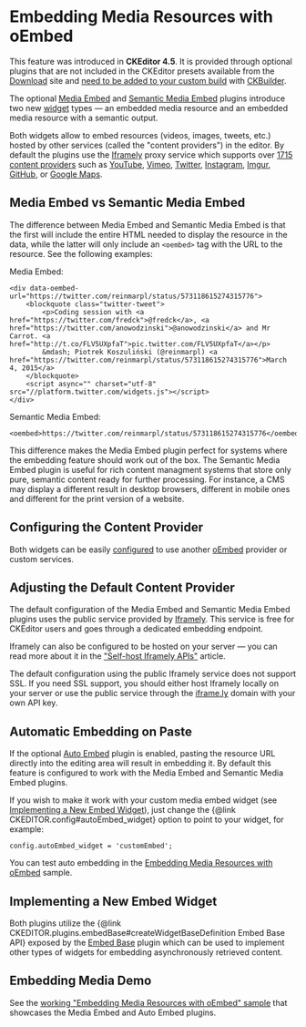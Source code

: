 <!--
Copyright (c) 2003-2015, CKSource - Frederico Knabben. All rights reserved.
For licensing, see LICENSE.md.
-->

# Embedding Media Resources with oEmbed

<p class="requirements">
	This feature was introduced in <strong>CKEditor 4.5</strong>. It is provided through optional plugins that are not included in the CKEditor presets available from the <a href="http://ckeditor.com/download">Download</a> site and <a href="#!/guide/dev_widget_installation">need to be added to your custom build</a> with <a href="http://ckeditor.com/builder">CKBuilder</a>.
</p>

The optional [Media Embed](http://ckeditor.com/addon/embed) and [Semantic Media Embed](http://ckeditor.com/addon/embedsemantic) plugins introduce two new [widget](#!/guide/dev_widgets) types &mdash; an embedded media resource and an embedded media resource with a semantic output.

Both widgets allow to embed resources (videos, images, tweets, etc.) hosted by other services (called the "content providers") in the editor. By default the plugins use the [Iframely](https://iframely.com/) proxy service which supports over [1715 content providers](https://iframely.com/domains) such as [YouTube](http://youtube.com), [Vimeo](http://vimeo.com), [Twitter](http://twitter.com), [Instagram](http://instagtram.com), [Imgur](http://imgur.com), [GitHub](http://github.com), or [Google Maps](maps.google.com).

## Media Embed vs Semantic Media Embed

The difference between Media Embed and Semantic Media Embed is that the first will include the entire HTML needed to display the resource in the data, while the latter will only include an `<oembed>` tag with the URL to the resource. See the following examples:

Media Embed:

	<div data-oembed-url="https://twitter.com/reinmarpl/status/573118615274315776">
		<blockquote class="twitter-tweet">
			<p>Coding session with <a href="https://twitter.com/fredck">@fredck</a>, <a href="https://twitter.com/anowodzinski">@anowodzinski</a> and Mr Carrot. <a href="http://t.co/FLV5UXpfaT">pic.twitter.com/FLV5UXpfaT</a></p>
			&mdash; Piotrek Koszuliński (@reinmarpl) <a href="https://twitter.com/reinmarpl/status/573118615274315776">March 4, 2015</a>
		</blockquote>
		<script async="" charset="utf-8" src="//platform.twitter.com/widgets.js"></script>
	</div>

Semantic Media Embed:

	<oembed>https://twitter.com/reinmarpl/status/573118615274315776</oembed>

This difference makes the Media Embed plugin perfect for systems where the embedding feature should work out of the box. The Semantic Media Embed plugin is useful for rich content managment systems that store only pure, semantic content ready for further processing. For instance, a CMS may display a different result in desktop browsers, different in mobile ones and different for the print version of a website.

## Configuring the Content Provider

Both widgets can be easily [configured](#!/api/CKEDITOR.config-cfg-embed_provider) to use another [oEmbed](http://www.oembed.com/) provider or custom services.

## Adjusting the Default Content Provider

The default configuration of the Media Embed and Semantic Media Embed plugins uses the public service provided by [Iframely](https://iframely.com/). This service is free for CKEditor users and goes through a dedicated embedding endpoint.

Iframely can also be configured to be hosted on your server &mdash; you can read more about it in the ["Self-host Iframely APIs"](https://iframely.com/docs/host) article.

<p class="tip">
	The default configuration using the public Iframely service does not support SSL. If you need SSL support, you should either host Iframely locally on your server or use the public service through the <a href="http://iframe.ly">iframe.ly</a> domain with your own API key. 
</p>

## Automatic Embedding on Paste

If the optional [Auto Embed](http://ckeditor.com/addon/autoembed) plugin is enabled, pasting the resource URL directly into the editing area will result in embedding it. By default this feature is configured to work with the Media Embed and Semantic Media Embed plugins.

If you wish to make it work with your custom media embed widget (see [Implementing a New Embed Widget](#!/guide/dev_media_embed-section-implementing-a-new-embed-widget)), just change the {@link CKEDITOR.config#autoEmbed_widget} option to point to your widget, for example:

	config.autoEmbed_widget = 'customEmbed';

You can test auto embedding in the [Embedding Media Resources with oEmbed](http://sdk.ckeditor.com/samples/mediaembed.html) sample.

## Implementing a New Embed Widget

Both plugins utilize the {@link CKEDITOR.plugins.embedBase#createWidgetBaseDefinition Embed Base API} exposed by the [Embed Base](http://ckeditor.com/addon/embedbase) plugin which can be used to implement other types of widgets for embedding asynchronously retrieved content.

## Embedding Media Demo

See the [working "Embedding Media Resources with oEmbed" sample](http://sdk.ckeditor.com/samples/mediaembed.html) that showcases the Media Embed and Auto Embed plugins.